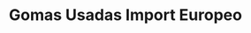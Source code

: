 ---
title: "Gomas Usadas Import Europeo"
url: /santo-domingo-este/gomas-usadas-import-europeo/
shop: Reifen
---